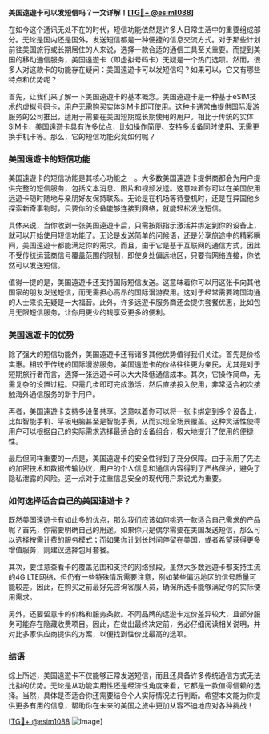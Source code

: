 **美国遠遊卡可以发短信吗？一文详解！[[TG💪+ @esim1088](https://t.me/s/esim1088)]**

在如今这个通讯无处不在的时代，短信功能依然是许多人日常生活中的重要组成部分。无论是国内还是国外，发送短信都是一种便捷的信息交流方式。对于那些计划前往美国旅行或长期居住的人来说，选择一款合适的通信工具至关重要。而提到美国的移动通信服务，美国遠遊卡（即虚拟号码卡）无疑是一个热门选项。然而，很多人对这款卡的功能存在疑问：美国遠遊卡可以发短信吗？如果可以，它又有哪些特点和优势呢？

首先，让我们来了解一下美国遠遊卡的基本概念。美国遠遊卡是一种基于eSIM技术的虚拟号码卡，用户无需购买实体SIM卡即可使用。这种卡通常由提供国际漫游服务的公司推出，适用于需要在美国短期或长期使用的用户。相比于传统的实体SIM卡，美国遠遊卡具有许多优点，比如操作简便、支持多设备同时使用、无需更换手机卡等。那么，它的短信功能究竟如何呢？

### 美国遠遊卡的短信功能

美国遠遊卡的短信功能是其核心功能之一。大多数美国遠遊卡提供商都会为用户提供完整的短信服务，包括文本消息、图片和视频发送。这意味着你可以在美国使用远遊卡随时随地与亲朋好友保持联系。无论是在机场等待登机时，还是在异国他乡探索新奇事物时，只要你的设备能够连接到网络，就能轻松发送短信。

具体来说，当你收到一张美国遠遊卡后，只需按照指示激活并绑定到你的设备上，就可以开始使用短信功能了。无论是发送简单的问候语，还是分享旅途中的精彩瞬间，美国遠遊卡都能满足你的需求。而且，由于它是基于互联网的通信方式，因此不受传统运营商信号覆盖范围的限制，即使身处偏远地区，只要有网络连接，你依然可以发送短信。

值得一提的是，美国遠遊卡还支持国际短信发送。这意味着你可以用这张卡向其他国家的朋友发送短信，而无需担心高昂的国际漫游费用。这对于经常需要跨国沟通的人士来说无疑是一大福音。此外，许多远遊卡服务商还会提供套餐优惠，比如包月无限短信服务，让你用更少的钱享受更多的便利。

### 美国遠遊卡的优势

除了强大的短信功能外，美国遠遊卡还有诸多其他优势值得我们关注。首先是价格实惠。相较于传统的国际漫游服务，美国遠遊卡的价格往往更为亲民，尤其是对于短期旅行者而言，选择一张远遊卡可以大大降低通信成本。其次，它操作简单，无需复杂的设置过程。只需几步即可完成激活，然后直接投入使用，非常适合初次接触海外通信服务的新手用户。

再者，美国遠遊卡支持多设备共享。这意味着你可以将一张卡绑定到多个设备上，比如智能手机、平板电脑甚至是智能手表，从而实现全场景覆盖。这种灵活性使得用户可以根据自己的实际需求选择最适合的设备组合，极大地提升了使用的便捷性。

最后但同样重要的一点是，美国遠遊卡的安全性得到了充分保障。由于采用了先进的加密技术和数据传输协议，用户的个人信息和通信内容得到了严格保护，避免了隐私泄露的风险。这一点对于注重信息安全的现代用户来说尤为重要。

### 如何选择适合自己的美国遠遊卡？

既然美国遠遊卡有如此多的优点，那么我们应该如何挑选一款适合自己需求的产品呢？首先，你需要明确自己的用途。如果你只是偶尔需要在美国发送短信，那么可以选择按需计费的服务模式；而如果你计划长时间停留在美国，或者希望获得更多增值服务，则建议选择包月套餐。

其次，要注意查看卡的覆盖范围和支持的网络频段。虽然大多数远遊卡都支持主流的4G LTE网络，但仍有一些特殊情况需要注意，例如某些偏远地区的信号质量可能较差。因此，在购买之前最好先咨询客服人员，确保所选卡能够满足你的实际使用需求。

另外，还要留意卡的价格和服务条款。不同品牌的远遊卡定价差异较大，且部分服务可能存在隐藏收费项目。因此，在做出最终决定前，务必仔细阅读相关说明，并对比多家供应商提供的方案，以便找到性价比最高的选项。

### 结语

综上所述，美国遠遊卡不仅能够正常发送短信，而且还具备许多传统通信方式无法比拟的优势。无论是从功能实用性还是经济性角度来看，它都是一款值得信赖的选择。当然，具体是否适合你还需要结合个人实际情况进行判断。希望本文能为你提供更多有用的信息，帮助你在未来的美国之旅中更加从容不迫地应对各种挑战！

[[TG💪+ @esim1088](https://t.me/s/esim1088) ![Image](https://i.postimg.cc/4NQfJmqS/Snipaste-2025-05-13-00-14-12.png)]